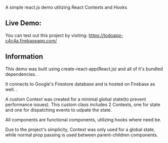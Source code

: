 A simple react.js demo utilizing React Contexts and Hooks

## Live Demo:

You can test out this project by visiting: https://todoapp-c4c4a.firebaseapp.com/


## Information

This demo was built using create-react-app(React.js) and all of it's bundled dependencies. .<br />

It connects to Google's Firestore  database and is hosted on Firebase as well. .<br />

A custom Context was created for a minimal global state(to prevent performance issues).
This custom class includes 2 Contexts, one for state and one for dispatching events to udpate the state.

All components are functional components, utilizing hooks where need be.

Due to the project's simplicity, Context was only used for a global state, while normal prop passing is used between parent-children components.
